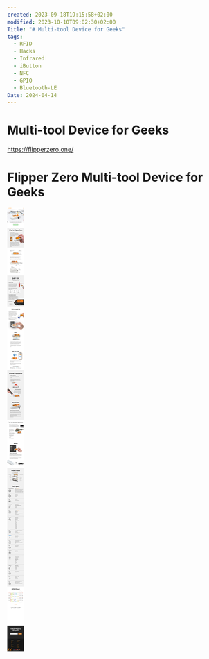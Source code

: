 ```yaml
---
created: 2023-09-18T19:15:58+02:00
modified: 2023-10-10T09:02:30+02:00
Title: "# Multi-tool Device for Geeks"
tags:
  - RFID
  - Hacks
  - Infrared
  - iButton
  - NFC
  - GPIO
  - Bluetooth-LE
Date: 2024-04-14
---
```


# Multi-tool Device for Geeks

https://flipperzero.one/

# Flipper Zero Multi-tool Device for Geeks

![](_asset/Pasted%20image%2020240414135825.png)
